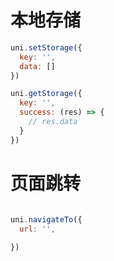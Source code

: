 # 本地存储

```js
uni.setStorage({
  key: '',
  data: []
})

uni.getStorage({
  key: '',
  success: (res) => {
    // res.data
  }
})

```

# 页面跳转

```js

uni.navigateTo({
  url: '',
  
})
```